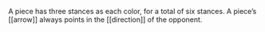 A piece has three stances as each color, for a total of six stances. A piece’s [[arrow]] always points in the [[direction]] of the opponent.